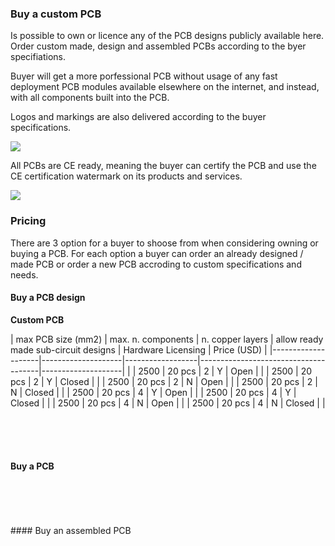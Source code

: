 ### Buy a custom PCB
Is possible to own or licence any of the PCB designs publicly available here. Order custom made, design and assembled PCBs according to the byer specifiations.

Buyer will get a more porfessional PCB without usage of any fast deployment PCB modules available elsewhere on the internet, and instead, with all components built into the PCB.  

Logos and markings are also delivered according to the buyer specifications.

![](https://github.com/aeonSolutions/PCB-Prototyping-Catalogue/blob/main/certified%20logos.png)

All PCBs are CE ready, meaning the buyer can certify the PCB and use the CE certification watermark on its products and services. 

![](https://github.com/aeonSolutions/PCB-Prototyping-Catalogue/blob/main/ownApcb.png)

### Pricing
There are 3 option for a buyer to shoose from when considering owning or buying a PCB. For each option a buyer can order an already designed / made PCB or order a new PCB accroding to custom specifications and needs.

#### Buy a PCB design 

**Custom PCB**

| max PCB size (mm2) | max. n. components | n. copper layers | allow ready made sub-circuit designs | Hardware Licensing | Price (USD) |
|--------------------|--------------------|------------------|--------------------------------------|--------------------|             |
|    2500            |    20 pcs          |  2               |             Y                        | Open               |             |
|    2500            |    20 pcs          |  2               |             Y                        | Closed             |             |
|    2500            |    20 pcs          |  2               |             N                        | Open               |             |
|    2500            |    20 pcs          |  2               |             N                        | Closed             |             |
|    2500            |    20 pcs          |  4               |             Y                        | Open               |             |
|    2500            |    20 pcs          |  4               |             Y                        | Closed             |             |
|    2500            |    20 pcs          |  4               |             N                        | Open               |             |
|    2500            |    20 pcs          |  4               |             N                        | Closed             |             |



<br />
<br />
<br />

#### Buy a PCB  

|  |  |
|-------------|------|


<br />
<br />
<br />
#### Buy an assembled PCB

|  |  |
|-------------|------|


<br />
<br />
<br />
